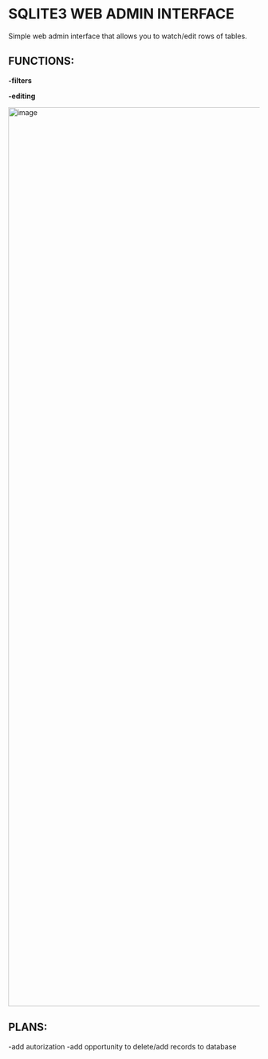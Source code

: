 # SQLITE3 WEB ADMIN INTERFACE
Simple web admin interface that allows you to watch/edit rows of tables.

## FUNCTIONS:

**-filters**

**-editing**

<img width="1800" alt="image" src="https://github.com/user-attachments/assets/a16653e2-2544-4b15-9e45-510b4127def2">


## PLANS:

-add autorization
-add opportunity to delete/add records to database

